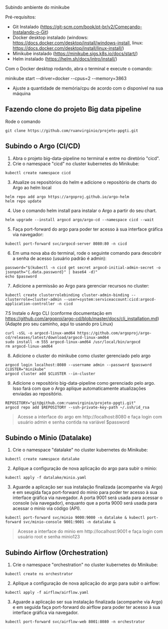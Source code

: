 Subindo ambiente do minikube 

Pré-requisitos:
* Git Instalado (https://git-scm.com/book/pt-br/v2/Começando-Instalando-o-Git)
* Docker desktop instalado (windows: https://docs.docker.com/desktop/install/windows-install, linux: https://docs.docker.com/desktop/install/linux-install/)
* Minikube instalado (https://minikube.sigs.k8s.io/docs/start/)
* Helm instalado (https://helm.sh/docs/intro/install/)


Com o Docker desktop rodando, abra o terminal e execute o comando:

minikube start --driver=docker --cpus=2 --memory=3863

* Ajuste a quantidade de memória/cpu de acordo com o disponível na sua máquina


## Fazendo clone do projeto Big data pipeline
Rode o comando 
```
git clone https://github.com/ruanvirginio/projeto-ppgti.git
```

## Subindo o Argo (CI/CD)
1. Abra o projeto big-data-pipeline no terminal e entre no diretório "cicd". 
2. Crie o namespace "cicd" no cluster kubernetes do Minikube:
```
kubectl create namespace cicd
```

3. Atualize os repositórios do helm e adicione o repositório de charts do Argo ao helm local
```
helm repo add argo https://argoproj.github.io/argo-helm
helm repo update
```

4. Use o comando helm install para instalar o Argo a partir do seu chart.
```
helm upgrade --install argocd argo/argo-cd --namespace cicd --wait
```

5. Faça port-forward do argo para poder ter acesso à sua interface gráfica via navegador:
```
kubectl port-forward svc/argocd-server 8080:80 -n cicd
```

6. Em uma nova aba do terminal, rode o seguinte comando para descobrir a senha de acesso (usuário padrão é admin):
```
password="$(kubectl -n cicd get secret argocd-initial-admin-secret -o jsonpath="{.data.password}" | base64 -d)"
echo $password
```

7. Adicione a permissão ao Argo para gerenciar recursos no cluster:
```
kubectl create clusterrolebinding cluster-admin-binding --clusterrole=cluster-admin --user=system:serviceaccount:cicd:argocd-application-controller -n cicd
```

7.5 Instale o Argo CLI (conforme documentação em https://github.com/argoproj/argo-cd/blob/master/docs/cli_installation.md) (Adapte pro seu caminho, aqui to usando pro Linux)

```
curl -sSL -o argocd-linux-amd64 https://github.com/argoproj/argo-cd/releases/latest/download/argocd-linux-amd64
sudo install -m 555 argocd-linux-amd64 /usr/local/bin/argocd
rm argocd-linux-amd64
```

8. Adicione o cluster do minikube como cluster gerenciado pelo argo
```
argocd login localhost:8080 --username admin --password $password
CLUSTER="minikube"
argocd cluster add $CLUSTER --in-cluster
```

9. Adicione o repositório big-data-pipeline como gerenciado pelo argo. Isso fará com que o Argo aplique automaticamente atualizações enviadas ao repositório.
```
REPOSITORY="git@github.com:ruanvirginio/projeto-ppgti.git"
argocd repo add $REPOSITORY --ssh-private-key-path ~/.ssh/id_rsa
```

> Acesse a interface do argo em http://localhost:8080 e faça login com usuário admin e senha contida na variável $password

## Subindo o Minio (Datalake)

1. Crie o namespace "datalake" no cluster kubernetes do Minikube:
```
kubectl create namespace datalake
```
2. Aplique a configuração de nova aplicação do argo para subir o minio:
```
kubectl apply -f datalake/minio.yaml
```

3. Aguarde a aplicação ser sua instalação finalizada (acompanhe via Argo) e em seugida faça port-forward do minio para poder ter acesso à sua interface gráfica via navegador. 
A porta 9001 será usada para acessar o console (via navegador), enquanto que a porta 9000 será usada para acessar o minio via código (API).

```
kubectl port-forward svc/minio 9000:9000 -n datalake & kubectl port-forward svc/minio-console 9001:9001 -n datalake &
```

> Acesse a interface do minio em http://localhost:9001 e faça login com usuário root e senha minio123

## Subindo Airflow (Orchestration)
1. Crie o namespace "orchestration" no cluster kubernetes do Minikube:
```
kubectl create ns orchestrator
```
2. Aplique a configuração de nova aplicação do argo para subir o airflow:
```
kubectl apply -f airflow/airflow.yaml
```

3. Aguarde a aplicação ser sua instalação finalizada (acompanhe via Argo) e em seguida faça port-forward do airflow para poder ter acesso à sua interface gráfica via navegador.
```
kubectl port-forward svc/airflow-web 8001:8080 -n orchestrator
```
